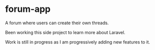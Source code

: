 # forum-app

A forum where users can create their own threads.

Been working this side project to learn more about Laravel.

Work is still in progress as I am progressively adding new features to it.
